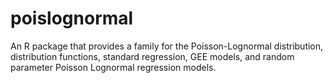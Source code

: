 # poislognormal

An R package that provides a family for the Poisson-Lognormal distribution, distribution functions, standard regression, GEE models, and random parameter Poisson Lognormal regression models.
